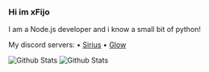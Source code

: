 ### Hi im xFijo
I am a Node.js developer and i know a small bit of python!

My discord servers:
• [Sirius](https://discord.gg/emM7FpBv3d)
• [Glow](https://discord.gg/MGETjxW7Y8)

<img src="https://github-readme-stats.vercel.app/api/top-langs/?username=xFijo&layout=compact" alt="Github Stats"/>
<img src="https://github-readme-stats.vercel.app/api?username=xFijo&show_icons=true&theme=dark&count_private=true" alt="Github Stats"/>
